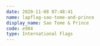 ```yaml
---
date: 2020-11-08 07:48:41
name: lapflag-sao-tome-and-prince
display_name: Sao Tome & Prince
code: e984
type: International Flags
---
```

